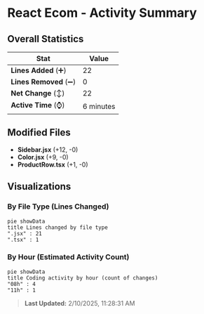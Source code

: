 # React Ecom - Activity Summary 

## Overall Statistics

| Stat                   | Value                                                             |
| ---------------------- | ----------------------------------------------------------------- |
| **Lines Added** (➕)   | 22                                          |
| **Lines Removed** (➖) | 0                                        |
| **Net Change** (↕)    | 22                |
| **Active Time** (⌚)   | 6 minutes |


## Modified Files
- **Sidebar.jsx** (+12, -0)
- **Color.jsx** (+9, -0)
- **ProductRow.tsx** (+1, -0)

## Visualizations

### By File Type (Lines Changed)

```mermaid
pie showData
title Lines changed by file type
".jsx" : 21
".tsx" : 1
```

### By Hour (Estimated Activity Count)

```mermaid
pie showData
title Coding activity by hour (count of changes)
"08h" : 4
"11h" : 1
```


> **Last Updated:** 2/10/2025, 11:28:31 AM